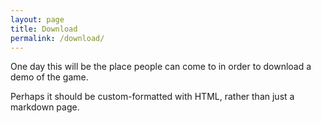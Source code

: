```yaml
---
layout: page
title: Download
permalink: /download/
---
```


One day this will be the place people can come to in order to download a demo of the game.

Perhaps it should be custom-formatted with HTML, rather than just a markdown page.